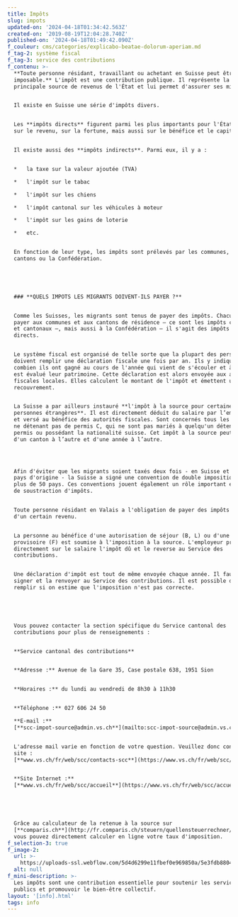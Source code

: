 ```yaml
---
title: Impôts
slug: impots
updated-on: '2024-04-18T01:34:42.563Z'
created-on: '2019-08-19T12:04:28.740Z'
published-on: '2024-04-18T01:49:42.090Z'
f_couleur: cms/categories/explicabo-beatae-dolorum-aperiam.md
f_tag-2: système fiscal
f_tag-3: service des contributions
f_contenu: >-
  **Toute personne résidant, travaillant ou achetant en Suisse peut être
  imposable.** L'impôt est une contribution publique. Il représente la
  principale source de revenus de l'État et lui permet d'assurer ses missions.


  Il existe en Suisse une série d'impôts divers.


  Les **impôts directs** figurent parmi les plus importants pour l'État : impôts
  sur le revenu, sur la fortune, mais aussi sur le bénéfice et le capital.


  Il existe aussi des **impôts indirects**. Parmi eux, il y a :


  *   la taxe sur la valeur ajoutée (TVA)

  *   l'impôt sur le tabac

  *   l'impôt sur les chiens

  *   l'impôt cantonal sur les véhicules à moteur

  *   l'impôt sur les gains de loterie

  *   etc.


  En fonction de leur type, les impôts sont prélevés par les communes, les
  cantons ou la Confédération.


  ‍


  ### **QUELS IMPOTS LES MIGRANTS DOIVENT-ILS PAYER ?**


  Comme les Suisses, les migrants sont tenus de payer des impôts. Chacun doit en
  payer aux communes et aux cantons de résidence – ce sont les impôts communaux
  et cantonaux –, mais aussi à la Confédération – il s'agit des impôts fédéraux
  directs.


  Le système fiscal est organisé de telle sorte que la plupart des personnes
  doivent remplir une déclaration fiscale une fois par an. Ils y indiquent
  combien ils ont gagné au cours de l'année qui vient de s'écouler et à combien
  est évalué leur patrimoine. Cette déclaration est alors envoyée aux autorités
  fiscales locales. Elles calculent le montant de l'impôt et émettent un avis de
  recouvrement.


  La Suisse a par ailleurs instauré **l'impôt à la source pour certaines
  personnes étrangères**. Il est directement déduit du salaire par l’employeur
  et versé au bénéfice des autorités fiscales. Sont concernés tous les migrants
  ne détenant pas de permis C, qui ne sont pas mariés à quelqu'un détenant ce
  permis ou possédant la nationalité suisse. Cet impôt à la source peut varier
  d'un canton à l’autre et d'une année à l’autre.


  ‍  

  Afin d'éviter que les migrants soient taxés deux fois - en Suisse et dans leur
  pays d'origine - la Suisse a signé une convention de double imposition avec
  plus de 50 pays. Ces conventions jouent également un rôle important en matière
  de soustraction d'impôts.


  Toute personne résidant en Valais a l'obligation de payer des impôts à partir
  d'un certain revenu.


  La personne au bénéfice d'une autorisation de séjour (B, L) ou d'une admission
  provisoire (F) est soumise à l'imposition à la source. L'employeur prélève
  directement sur le salaire l'impôt dû et le reverse au Service des
  contributions.


  Une déclaration d'impôt est tout de même envoyée chaque année. Il faut la
  signer et la renvoyer au Service des contributions. Il est possible de la
  remplir si on estime que l'imposition n'est pas correcte.


  ‍


  Vous pouvez contacter la section spécifique du Service cantonal des
  contributions pour plus de renseignements :


  **Service cantonal des contributions**


  **Adresse :** Avenue de la Gare 35, Case postale 638, 1951 Sion


  **Horaires :** du lundi au vendredi de 8h30 à 11h30


  **Téléphone :** 027 606 24 50  

  ‍**E-mail :**
  [**scc-impot-source@admin.vs.ch**](mailto:scc-impot-source@admin.vs.ch)


  L'adresse mail varie en fonction de votre question. Veuillez donc consulter le
  site :
  [**www.vs.ch/fr/web/scc/contacts-scc**](https://www.vs.ch/fr/web/scc/contactsscc)


  **Site Internet :**
  [**www.vs.ch/fr/web/scc/accueil**](https://www.vs.ch/fr/web/scc/accueil)


  ‍


  Grâce au calculateur de la retenue à la source sur
  [**comparis.ch**](http://fr.comparis.ch/steuern/quellensteuerrechner/default.aspx),
  vous pouvez directement calculer en ligne votre taux d'imposition.
f_selection-3: true
f_image-2:
  url: >-
    https://uploads-ssl.webflow.com/5d4d6299e11fbef0e969850a/5e3fdb88042e4f397976deed_imp%C3%B4ts1.jpg
  alt: null
f_mini-description: >-
  Les impôts sont une contribution essentielle pour soutenir les services
  publics et promouvoir le bien-être collectif.
layout: '[info].html'
tags: info
---
```



